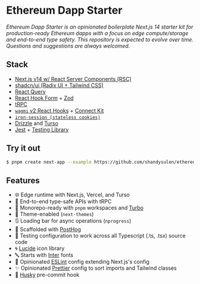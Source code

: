 # Ethereum Dapp Starter

_Ethereum Dapp Starter is an opinionated boilerplate Next.js 14 starter kit for production-ready Ethereum dapps with a focus on edge compute/storage and end-to-end type safety. This repository is expected to evolve over time. Questions and suggestions are always welcomed._

## Stack

- [Next.js v14 w/ React Server Components (RSC)](https://nextjs.org/)
- [shadcn/ui (Radix UI + Tailwind CSS)](https://ui.shadcn.com/)
- [React Query](https://tanstack.com/query/latest)
- [React Hook Form](https://react-hook-form.com) + [Zod](https://zod.dev)
- [tRPC](https://trpc.io)
- [`wagmi` v2 React Hooks](https://wagmi.sh/) + [Connect Kit](https://docs.family.co/connectkit)
- [`iron-session (stateless cookies)`](https://github.com/vvo/iron-session)
- [Drizzle](https://orm.drizzle.team/) and [Turso](https://turso.tech/)
- [Jest](https://jestjs.io) + [Testing Library](https://testing-library.com/)

## Try it out

```bash
$ pnpm create next-app --example https://github.com/shandysulen/ethereum-dapp-starter
```

## Features

- 🌐 Edge runtime with Next.js, Vercel, and Turso
- 🦺 End-to-end type-safe APIs with tRPC
- 🏃 Monorepo-ready with `pnpm` workspaces and [Turbo](https://turbo.build/repo)
- 🎨 Theme-enabled (`next-themes`)
- 🔃 Loading bar for async operations (`nprogress`)
- 🐗 Scaffolded with [PostHog](https://posthog.com)
- 🧪 Testing configuration to work across all Typescript (.ts, .tsx) source code
- 🌀 [Lucide](https://lucide.dev/) icon library
- 🔤 Starts with [Inter](https://rsms.me/inter/) fonts
- 🧼 Opinionated [ESLint](https://eslint.org/) config extending Next.js's config
- ✨ Opinionated [Prettier]() config to sort imports and Tailwind classes
- 🐶 [Husky](https://typicode.github.io/husky/) pre-commit hook
